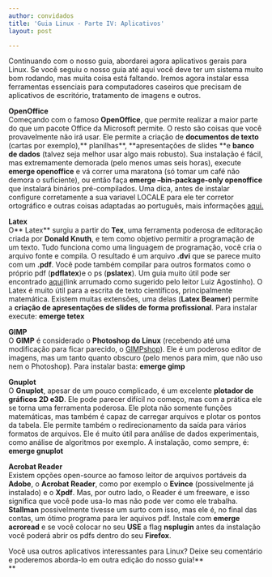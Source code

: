 ```yaml
---
author: convidados
title: 'Guia Linux - Parte IV: Aplicativos'
layout: post

---
```

Continuando com o nosso guia, abordarei agora aplicativos gerais para Linux. Se você seguiu o nosso guia até aqui você deve ter um sistema muito bom rodando, mas muita coisa está faltando. Iremos agora instalar essa ferramentas essenciais para computadores caseiros que precisam de aplicativos de escritório, tratamento de imagens e outros.

**OpenOffice**  
Começando com o famoso **OpenOffice**, que permite realizar a maior parte do que um pacote Office da Microsoft permite. O resto são coisas que você provavelmente não irá usar. Ele permite a criação de **documentos de texto** (cartas por exemplo),** planilhas**, **apresentações de slides **e **banco de dados** (talvez seja melhor usar algo mais robusto). Sua instalação é fácil, mas extremamente demorada (pelo menos umas seis horas), execute **emerge openoffice** e vá correr uma maratona (só tomar um café não demora o suficiente), ou então faça **emerge –bin-package-only openoffice** que instalará binários pré-compilados. Uma dica, antes de instalar configure corretamente a sua variavel LOCALE para ele ter corretor ortográfico e outras coisas adaptadas ao português, mais informações [aqui.][1]

**Latex**  
O** Latex** surgiu a partir do **Tex**, uma ferramenta poderosa de editoração criada por **Donald Knuth**, e tem como objetivo permitir a programação de um texto. Tudo funciona como uma linguagem de programação, você cria o arquivo fonte e compila. O resultado é um arquivo **.dvi** que se parece muito com um **.pdf**. Você pode também compilar para outros formatos como o próprio pdf (**pdflatex**)e o ps (**pslatex**). Um guia muito útil pode ser encontrado [aqui][2](link arrumado como sugerido pelo leitor Luiz Agostinho). O Latex é muito útil para a escrita de texto científicos, principalmente matemática. Existem muitas extensões, uma delas (**Latex Beamer**) permite a **criação de apresentações de slides de forma profissional**. Para instalar execute: **emerge tetex**

**GIMP**  
O **GIMP** é considerado o **Photoshop do Linux** (recebendo até uma modificação para ficar parecido, o [GIMPshop][3]). Ele é um poderoso editor de imagens, mas um tanto quanto obscuro (pelo menos para mim, que não uso nem o Photoshop). Para instalar basta: **emerge gimp**

**Gnuplot**  
O **Gnuplot**, apesar de um pouco complicado, é um excelente **plotador de gráficos 2D e3D**. Ele pode parecer difícil no começo, mas com a prática ele se torna uma ferramenta poderosa. Ele plota não somente funções matemáticas, mas também é capaz de carregar arquivos e plotar os pontos da tabela. Ele permite também o redirecionamento da saída para vários formatos de arquivos. Ele é muito útil para análise de dados experimentais, como análise de algoritmos por exemplo. A instalação, como sempre, é: **emerge gnuplot**

**Acrobat Reader**  
Existem opções open-source ao famoso leitor de arquivos portáveis da **Adobe**, o **Acrobat Reader**, como por exemplo o **Evince** (possivelmente já instalado) e o **Xpdf**. Mas, por outro lado, o Reader é um freeware, e isso significa que você pode usa-lo mas não pode ver como ele trabalha. **Stallman** possivelmente tivesse um surto com isso, mas ele é, no final das contas, um ótimo programa para ler aquivos pdf. Instale com **emerge acroread** e se você colocar no seu **USE** a flag **nsplugin** antes da instalação você poderá abrir os pdfs dentro do seu **Firefox**.

Você usa outros aplicativos interessantes para Linux? Deixe seu comentário e poderemos aborda-lo em outra edição do nosso guia!**  
** 














 [1]: http://vidageek.net/2007/03/19/guia-linux-parte-ii-sistema-basico/ "Guia Linux - Parte II: Sistema Básico"
 [2]: http://www.ctan.org/tex-archive/info/lshort/english/lshort.pdf "The not so short introduction to Latex"
 [3]: http://pt.wikipedia.org/wiki/GIMPshop "GIMPshop na Wikipedia"





